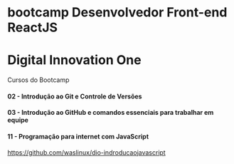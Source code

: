 ﻿# bootcamp Desenvolvedor Front-end ReactJS
# Digital Innovation One

Cursos do Bootcamp

#### 02 - Introdução ao Git e Controle de Versões

#### 03 - Introdução ao GitHub e comandos essenciais para trabalhar em equipe

#### 11 - Programação para internet com JavaScript 

https://github.com/waslinux/dio-indroducaojavascript    

